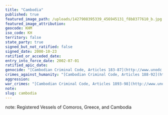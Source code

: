 ```yaml
---
title: "Cambodia"
published: true
featured_image_path: /uploads/1427908395339_456945131_f8b8377610_b.jpg
featured_image_attribution:
geocode: KHM
iso_code: KH
territory: false
state_party: true
signed_but_not_ratified: false
signed_date: 2000-10-23
ratified_or_acceded_date:
entry_into_force_date: 2002-07-01
ratified_apic_date:
genocide: "[Cambodian Criminal Code, Articles 183-87](http://www.unodc.org/res/cld/document/khm/criminal_code_of_the_kingdom_of_cambodia_html/Cambodia_Criminal-Code-of-the-Kingdom-of-Cambodia-30-Nov-2009-Eng.pdf)"
crimes_against_humanity: "[Cambodian Criminal Code, Articles 188-92](http://www.unodc.org/res/cld/document/khm/criminal_code_of_the_kingdom_of_cambodia_html/Cambodia_Criminal-Code-of-the-Kingdom-of-Cambodia-30-Nov-2009-Eng.pdf)"
aggression:
war_crimes: "[Cambodian Criminal Code, Articles 1893-98](http://www.unodc.org/res/cld/document/khm/criminal_code_of_the_kingdom_of_cambodia_html/Cambodia_Criminal-Code-of-the-Kingdom-of-Cambodia-30-Nov-2009-Eng.pdf)"
note:
slug: cambodia
---
```

note: Registered Vessels of Comoros, Greece, and Cambodia
